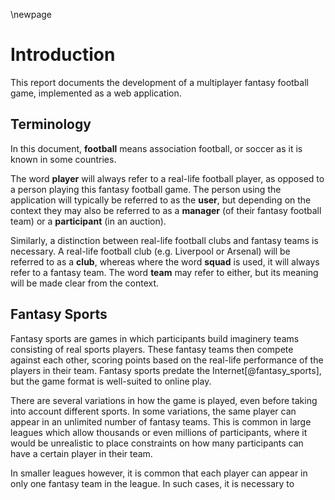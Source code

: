 \newpage

# Introduction

This report documents the development of a multiplayer fantasy football game, implemented as a web application.

## Terminology

In this document, **football** means association football, or soccer as it is known in some countries.

The word **player** will always refer to a real-life football player, as opposed to a person playing this fantasy football game. The person using the application will typically be referred to as the **user**, but depending on the context they may also be referred to as a **manager** (of their fantasy football team) or a **participant** (in an auction).

Similarly, a distinction between real-life football clubs and fantasy teams is necessary. A real-life football club (e.g. Liverpool or Arsenal) will be referred to as a **club**, whereas where the word **squad** is used, it will always refer to a fantasy team. The word **team** may refer to either, but its meaning will be made clear from the context.

## Fantasy Sports

Fantasy sports are games in which participants build imaginery teams consisting of real sports players. These fantasy teams then compete against each other, scoring points based on the real-life performance of the players in their team. Fantasy sports predate the Internet[@fantasy_sports], but the game format is well-suited to online play.

There are several variations in how the game is played, even before taking into account different sports. In some variations, the same player can appear in an unlimited number of fantasy teams. This is common in large leagues which allow thousands or even millions of participants, where it would be unrealistic to place constraints on how many participants can have a certain player in their team. 

In smaller leagues however, it is common that each player can appear in only one fantasy team in the league. In such cases, it is necessary to 

